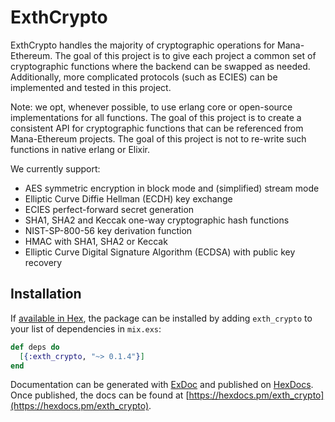 # ExthCrypto

ExthCrypto handles the majority of cryptographic operations for Mana-Ethereum. The goal of this project is to give each project a common set of cryptographic functions where the backend can be swapped as needed. Additionally, more complicated protocols (such as ECIES) can be implemented and tested in this project.

Note: we opt, whenever possible, to use erlang core or open-source implementations for all functions. The goal of this project is to create a consistent API for cryptographic functions that can be referenced from Mana-Ethereum projects. The goal of this project is not to re-write such functions in native erlang or Elixir.

We currently support:

 * AES symmetric encryption in block mode and (simplified) stream mode
 * Elliptic Curve Diffie Hellman (ECDH) key exchange
 * ECIES perfect-forward secret generation
 * SHA1, SHA2 and Keccak one-way cryptographic hash functions
 * NIST-SP-800-56 key derivation function
 * HMAC with SHA1, SHA2 or Keccak
 * Elliptic Curve Digital Signature Algorithm (ECDSA) with public key recovery

## Installation

If [available in Hex](https://hex.pm/docs/publish), the package can be installed
by adding `exth_crypto` to your list of dependencies in `mix.exs`:

```elixir
def deps do
  [{:exth_crypto, "~> 0.1.4"}]
end
```

Documentation can be generated with [ExDoc](https://github.com/elixir-lang/ex_doc)
and published on [HexDocs](https://hexdocs.pm). Once published, the docs can
be found at [https://hexdocs.pm/exth_crypto](https://hexdocs.pm/exth_crypto).

